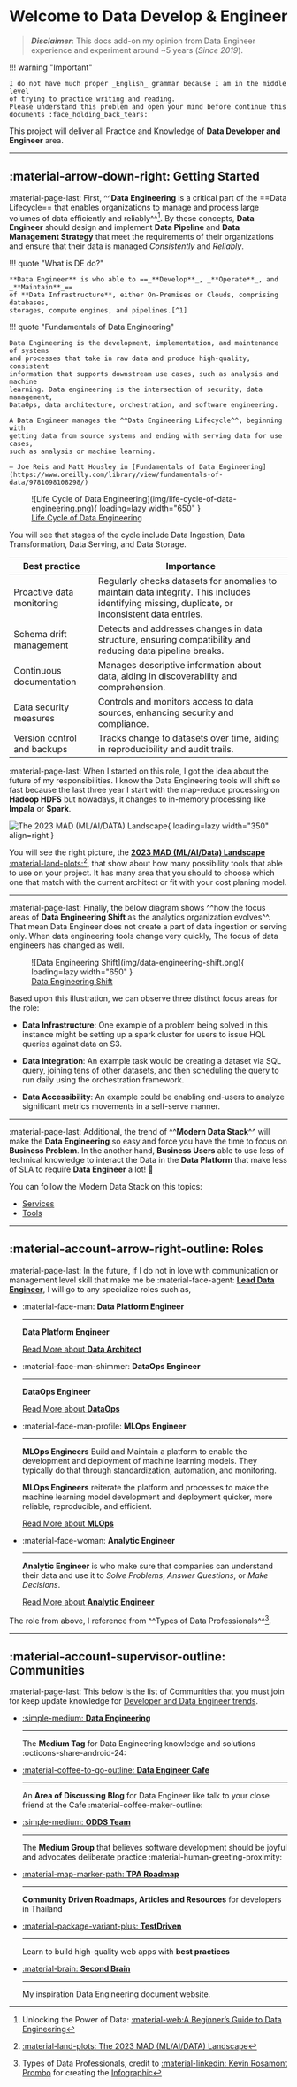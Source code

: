 # Welcome to **Data Develop & Engineer**

> **_Disclaimer_**: This docs add-on my opinion from Data Engineer experience
> and experiment around ~5 years (_Since 2019_).

!!! warning "Important"

    I do not have much proper _English_ grammar because I am in the middle level
    of trying to practice writing and reading.
    Please understand this problem and open your mind before continue this
    documents :face_holding_back_tears:


This project will deliver all Practice and Knowledge of **Data Developer and Engineer**
area.

---

## :material-arrow-down-right: Getting Started

:material-page-last: First, ^^**Data Engineering** is a critical part of the
==Data Lifecycle== that enables organizations to manage and process large volumes
of data efficiently and reliably^^[^3].
By these concepts, **Data Engineer** should design and implement **Data Pipeline**
and **Data Management Strategy** that meet the requirements of their organizations
and ensure that their data is managed _Consistently_ and _Reliably_.

!!! quote "What is DE do?"

    **Data Engineer** is who able to ==_**Develop**_, _**Operate**_, and _**Maintain**_==
    of **Data Infrastructure**, either On-Premises or Clouds, comprising databases,
    storages, compute engines, and pipelines.[^1]

!!! quote "Fundamentals of Data Engineering"

    Data Engineering is the development, implementation, and maintenance of systems
    and processes that take in raw data and produce high-quality, consistent
    information that supports downstream use cases, such as analysis and machine
    learning. Data engineering is the intersection of security, data management,
    DataOps, data architecture, orchestration, and software engineering.

    A Data Engineer manages the ^^Data Engineering Lifecycle^^, beginning with
    getting data from source systems and ending with serving data for use cases,
    such as analysis or machine learning.

    — Joe Reis and Matt Housley in [Fundamentals of Data Engineering](https://www.oreilly.com/library/view/fundamentals-of-data/9781098108298/)

<figure markdown="span">
  ![Life Cycle of Data Engineering](img/life-cycle-of-data-engineering.png){ loading=lazy width="650" }
  <figcaption><a href="https://www.techment.com/unlocking-the-power-of-data-a-beginners-guide-to-data-engineering/">Life Cycle of Data Engineering</a></figcaption>
</figure>

You will see that stages of the cycle include Data Ingestion, Data Transformation,
Data Serving, and Data Storage.

| Best practice               | Importance                                                                                                                                      |
|-----------------------------|-------------------------------------------------------------------------------------------------------------------------------------------------|
| Proactive data monitoring   | Regularly checks datasets for anomalies to maintain data integrity. This includes identifying missing, duplicate, or inconsistent data entries. |
| Schema drift management     | Detects and addresses changes in data structure, ensuring compatibility and reducing data pipeline breaks.                                      |
| Continuous documentation    | Manages descriptive information about data, aiding in discoverability and comprehension.                                                        |
| Data security measures      | Controls and monitors access to data sources, enhancing security and compliance.                                                                |
| Version control and backups | Tracks change to datasets over time, aiding in reproducibility and audit trails.                                                                |

:material-page-last: When I started on this role, I got the idea about the future
of my responsibilities. I know the Data Engineering tools will shift so fast because
the last three year I start with the map-reduce processing on **Hadoop HDFS** but
nowadays, it changes to in-memory processing like **Impala** or **Spark**.

![The 2023 MAD (ML/AI/DATA) Landscape](img/mad-data-landscape.png){ loading=lazy width="350" align=right }

You will see the right picture, the [**2023 MAD (ML/AI/Data) Landscape** :material-land-plots:](https://mad.firstmark.com/)[^2],
that show about how many possibility tools that able to use on your project.
It has many area that you should to choose which one that match with the current
architect or fit with your cost planing model.

---

:material-page-last: Finally, the below diagram shows ^^how the focus areas of
**Data Engineering Shift** as the analytics organization evolves^^.
That mean Data Engineer does not create a part of data ingestion or serving only.
When data engineering tools change very quickly, The focus of data engineers has
changed as well.

<figure markdown="span">
  ![Data Engineering Shift](img/data-engineering-shift.png){ loading=lazy width="650" }
  <figcaption><a href="https://medium.com/@AnalyticsAtMeta/the-future-of-the-data-engineer-part-i-32bd125465be">Data Engineering Shift</a></figcaption>
</figure>

Based upon this illustration, we can observe three distinct focus areas for the
role:

- **Data Infrastructure**: One example of a problem being solved in this instance might
  be setting up a spark cluster for users to issue HQL queries against data on S3.

- **Data Integration**: An example task would be creating a dataset via SQL query,
  joining tens of other datasets, and then scheduling the query to run daily using
  the orchestration framework.

- **Data Accessibility**: An example could be enabling end-users to analyze significant
  metrics movements in a self-serve manner.

---

:material-page-last: Additional, the trend of ^^**Modern Data Stack**^^ will make
the **Data Engineering** so easy and force you have the time to focus on
**Business Problem**.
In the another hand, **Business Users** able to use less of technical knowledge
to interact the Data in the **Data Platform** that make less of SLA to require
**Data Engineer** a lot! :partying_face:

You can follow the Modern Data Stack on this topics:

- [Services](./services/index.md)
- [Tools](./tools/index.md)

---

## :material-account-arrow-right-outline: Roles

:material-page-last: In the future, if I do not in love with communication or management
level skill that make me be :material-face-agent: [**Lead Data Engineer**](lead-data-engineer.md),
I will go to any specialize roles such as,

<div class="grid cards" markdown>

-   :material-face-man: **Data Platform Engineer**

    ---
    **Data Platform Engineer**

    [Read More about **Data Architect**](./abstract/data_architecture/index.md)

-   :material-face-man-shimmer: **DataOps Engineer**

    ---
    **DataOps Engineer**

    [Read More about **DataOps**](./abstract/dataops/index.md)

-   :material-face-man-profile: **MLOps Engineer**

    ---
    **MLOps Engineers** Build and Maintain a platform to enable the development
    and deployment of machine learning models. They typically do that
    through standardization, automation, and monitoring.

    **MLOps Engineers** reiterate the platform and processes to make the machine
    learning model development and deployment quicker, more reliable, reproducible,
    and efficient.

    [Read More about **MLOps**](./abstract/mlops/index.md)

-   :material-face-woman: **Analytic Engineer**

    ---
    **Analytic Engineer** is who make sure that companies can understand their data
    and use it to _Solve Problems_, _Answer Questions_, or _Make Decisions_.

    [Read More about **Analytic Engineer**](https://towardsdatascience.com/analytics-engineering-8b0ed0883379)

</div>

The role from above, I reference from ^^Types of Data Professionals^^[^4].

---

## :material-account-supervisor-outline: Communities

:material-page-last: This below is the list of Communities that you must join for
keep update knowledge for [Developer and Data Engineer trends](./abstract/emerging_trends/index.md).

<div class="grid cards" markdown>

-   [:simple-medium: **Data Engineering**](https://medium.com/tag/data-engineering)

    ---
    The **Medium Tag** for Data Engineering knowledge and solutions :octicons-share-android-24:

-   [:material-coffee-to-go-outline: **Data Engineer Cafe**](https://discuss.dataengineercafe.io/)

    ---
    An **Area of Discussing Blog** for Data Engineer like talk to your close friend
    at the Cafe :material-coffee-maker-outline:

-   [:simple-medium: **ODDS Team**](https://medium.com/tag/data-engineering)

    ---
    The **Medium Group** that believes software development should be joyful and
    advocates deliberate practice :material-human-greeting-proximity:

-   [:material-map-marker-path: **TPA Roadmap**](https://roadmap.thaiprogrammer.org/)

    ---
    **Community Driven Roadmaps, Articles and Resources** for developers in Thailand

-   [:material-package-variant-plus: **TestDriven**](https://testdriven.io/)

    ---
    Learn to build high-quality web apps with **best practices**

-   [:material-brain: **Second Brain**](https://www.ssp.sh/brain/data-engineering/)

    ---
    My inspiration Data Engineering document website.

</div>

[^1]: Information of this quote reference from [:simple-medium: What is Data Engineering?](https://medium.com/codex/what-is-data-engineering-407bcf860baf)
[^2]: [:material-land-plots: The 2023 MAD (ML/AI/DATA) Landscape](https://mad.firstmark.com/)
[^3]: Unlocking the Power of Data: [:material-web:A Beginner’s Guide to Data Engineering](https://www.techment.com/unlocking-the-power-of-data-a-beginners-guide-to-data-engineering/)
[^4]: Types of Data Professionals, credit to [:material-linkedin: Kevin Rosamont Prombo](https://www.linkedin.com/in/krosamont/) for creating the [Infographic](https://kevros.shinyapps.io/radar_skills/)
